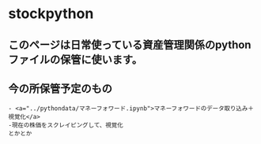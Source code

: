 # stockpython

## このページは日常使っている資産管理関係のpythonファイルの保管に使います。

## 今の所保管予定のもの
    - <a="../pythondata/マネーフォワード.ipynb">マネーフォワードのデータ取り込み＋視覚化</a>
    -現在の株価をスクレイピングして、視覚化
    とかとか